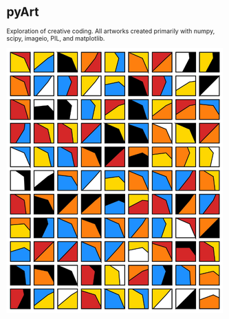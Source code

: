 # pyArt
Exploration of creative coding. All artworks created primarily with numpy, scipy, imageio, PIL, and matplotlib.

<p align="center">
<img src="gallery/semiphore1.jpg" width="700" class="center">
</p>
